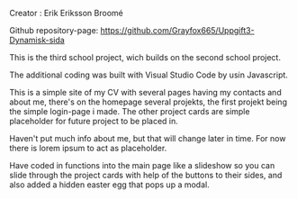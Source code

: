 Creator : Erik Eriksson Broomé

Github repository-page: https://github.com/Grayfox665/Uppgift3-Dynamisk-sida

This is the third school project, wich builds on the second school project.

The additional coding was built with Visual Studio Code by usin Javascript.

This is a simple site of my CV with several pages having my contacts and about me, there's on the homepage several projekts, the first projekt being the simple login-page i made. 
The other project cards are simple placeholder for future project to be placed in.

Haven't put much info about me, but that will change later in time. For now there is lorem ipsum to act as placeholder.

Have coded in functions into the main page like a slideshow so you can slide through the project cards with help  of the buttons to their sides, and also added a hidden easter egg that pops up a modal.